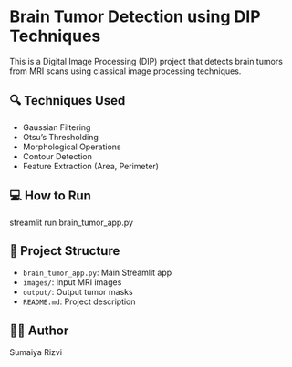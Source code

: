 # Brain Tumor Detection using DIP Techniques

This is a Digital Image Processing (DIP) project that detects brain tumors from MRI scans using classical image processing techniques.

## 🔍 Techniques Used
- Gaussian Filtering
- Otsu’s Thresholding
- Morphological Operations
- Contour Detection
- Feature Extraction (Area, Perimeter)

## 💻 How to Run
streamlit run brain_tumor_app.py

## 📁 Project Structure
- `brain_tumor_app.py`: Main Streamlit app
- `images/`: Input MRI images
- `output/`: Output tumor masks
- `README.md`: Project description

## 👩‍💻 Author
Sumaiya Rizvi
